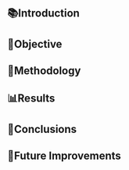 # 

## 📚Introduction

## 🎯Objective

## 🧪Methodology

## 📊Results

## 📝Conclusions

## 🚀Future Improvements
